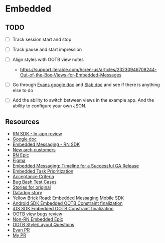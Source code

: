 # Embedded

## TODO
- [ ] Track session start and stop
- [ ] Track pause and start impression
- [ ] Align styles with OOTB view notes
  - https://support.iterable.com/hc/en-us/articles/23230946708244-Out-of-the-Box-Views-for-Embedded-Messages
- [ ] Go through [Evans
  google doc](https://docs.google.com/document/d/15GNyo2x5QwYBPUliB4JZvXLkb04ZkW96jcbUJ96YrAM/edit?tab=t.0)
  and [Slab doc](https://iterable.slab.com/posts/embedded-messaging-rn-sdk-urwffrhx#h8if0-public-methods)
  and see if there is anything else to do
- [ ] Add the ability to switch between views in the example app.  And the
  ability to configure your own JSON.


## Resources
- [RN SDK - In-app review](https://iterable.slab.com/posts/rn-sdk-in-app-review-bl2vp1ds)
- [Google doc](https://docs.google.com/document/d/15GNyo2x5QwYBPUliB4JZvXLkb04ZkW96jcbUJ96YrAM/edit?tab=t.0)
- [Embedded Messaging - RN SDK](https://iterable.slab.com/posts/embedded-messaging-rn-sdk-urwffrhx#h8if0-public-methods)
- [New arch customers](https://docs.google.com/spreadsheets/d/1FzoAH5CAcNy92Km5DLqr8yYvPDBPLTuBXa0_CXZEUCA/edit?gid=60700846#gid=60700846)
- [RN Epic](https://iterable.atlassian.net/browse/MOB-7052)
- [Figma](https://www.figma.com/design/rbDozNjEF9MjwbvSqzrVTv/Flex-Messaging?node-id=3804-186809&p=f)
- [Embedded Messaging: Timeline for a Successful GA Release](https://iterable.slab.com/posts/embedded-messaging-timeline-for-a-successful-ga-release-7f762g1c)
- [Embedded Task Prioritization](https://tables.area120.google.com/u/0/workspace/av3wJDN6_I94tIbdapKOzu/table/9jRcY5gDv2OaTnkceKbOA5)
- [Acceptance Criteria](https://iterable.slab.com/posts/embedded-messaging-acceptance-criteria-80gfn857)
- [Bug Bash Test Cases](https://docs.google.com/spreadsheets/d/1ZrM8vMoMjhK4x18uoqtcOyUqDhFqlwTfrUWAM7csibQ/edit?gid=1805677430#gid=1805677430)
- [Stories for original](https://docs.google.com/spreadsheets/d/1ZrM8vMoMjhK4x18uoqtcOyUqDhFqlwTfrUWAM7csibQ/edit?gid=1805677430#gid=1805677430)
- [Datadog story](https://iterable.atlassian.net/browse/MOB-6926)
- [Yellow Brick Road: Embedded Messaging Mobile SDK](https://iterable.slab.com/posts/yellow-brick-road-embedded-messaging-mobile-sdk-4v032ww9?shr=4v032ww9#h69qk-2024-01-19-ootb-style-layout-conversation)
- [Android SDK Embedded OOTB Constraint
  finalization](https://iterable.atlassian.net/browse/MOB-7678)
- [iOS SDK Embedded OOTB Constraint finalization](https://iterable.atlassian.net/browse/MOB-7679)
- [OOTB view bugs review](https://iterable.slab.com/posts/ootb-view-bugs-review-7u978hhy?shr=7u978hhy)
- [Non-RN Embedded Epic](https://iterable.atlassian.net/browse/MOB-5235)
- [OOTB Style/Layout Questions](https://iterable.atlassian.net/browse/MOB-5235)
- [Evan PR](https://github.com/Iterable/react-native-sdk/pull/732)
- [My PR](https://github.com/Iterable/react-native-sdk/pull/730)
